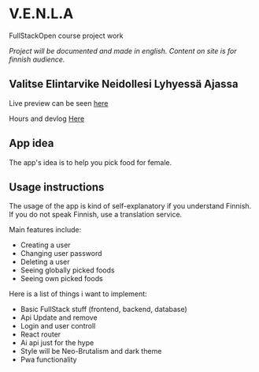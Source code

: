 # V.E.N.L.A
FullStackOpen course project work

_Project will be documented and made in english.
Content on site is for finnish audience._

## Valitse Elintarvike Neidollesi Lyhyessä Ajassa

Live preview can be seen [here](https://venla.onrender.com/)

Hours and devlog [Here](https://github.com/niqdevgit/V.E.N.L.A/blob/main/Hours%26Diary.md)

## App idea
The app's idea is to help you pick food for female.

## Usage instructions
The usage of the app is kind of self-explanatory if you understand Finnish.
If you do not speak Finnish, use a translation service.

Main features include:
  - Creating a user
  - Changing user password
  - Deleting a user
  - Seeing globally picked foods
  - Seeing own picked foods


Here is a list of things i want to implement:
  * Basic FullStack stuff (frontend, backend, database)
  * Api Update and remove
  * Login and user controll
  * React router
  * Ai api just for the hype
  * Style will be Neo-Brutalism and dark theme
  * Pwa functionality
